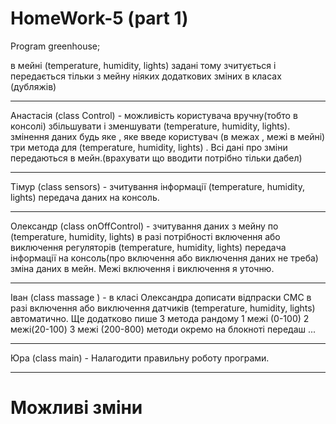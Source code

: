 # HomeWork-5 (part 1)
Program greenhouse;

в мейні (temperature, humidity, lights) задані тому зчитується і передається тільки з мейну ніяких додаткових зміних в класах (дубляжів)
_______________________________________________
Анастасія (class Сontrol) - можливість користувача вручну(тобто в консолі) збільшувати і зменшувати (temperature, humidity, lights). змінення даних будь яке , яке введе користувач (в межах , межі в мейні) три метода для (temperature, humidity, lights) . Всі дані про зміни передаються в мейн.(врахувати що вводити потрібно тільки дабел)
_______________________________________________
Тімур (class sensors) - зчитування інформації (temperature, humidity, lights) передача даних на консоль. 
_______________________________________________
Олександр (class onOffСontrol) - зчитування даних з мейну по (temperature, humidity, lights) в разі потрібності включення або виключення регуляторів (temperature, humidity, lights) передача інформації на консоль(про включення або виключення даних не треба) зміна даних в мейн. Межі включення і виключення я уточню.
______________________________________________
Іван (class massаge ) - в класі Олександра дописати відпраски СМС в разі включення або виключення датчиків (temperature, humidity, lights) автоматично.  Ще додатково пише 3 метода рандому 1 межі (0-100) 2 межі(20-100) 3 межі (200-800) методи окремо на блокноті передаш ... 
______________________________________________
Юра (class main) - Налагодити правильну роботу програми.
______________________________________________
# Можливі зміни  
